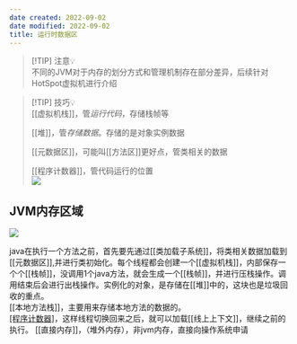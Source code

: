 ```yaml
---
date created: 2022-09-02
date modified: 2022-09-02
title: 运行时数据区
---
```

> [!TIP] 注意💡  
> 不同的JVM对于内存的划分方式和管理机制存在部分差异，后续针对HotSpot虚拟机进行介绍

> [!TIP] 技巧💡  
> [[虚拟机栈]]，管*运行代码*，存储栈帧等
>
> [[堆]]，管*存储数据*。存储的是对象实例数据
>
> [[元数据区]]，可能叫[[方法区]]更好点，管类相关的数据
>
> [[程序计数器]]，管代码运行的位置  
> ![](http://image.clickear.top/20210828154619.png)

## JVM内存区域

![](http://image.clickear.top/20210821145909.png)  

  

java在执行一个方法之前，首先要先通过[[类加载子系统]]，将类相关数据加载到[[元数据区]],并进行类初始化。每个线程都会创建一个[[虚拟机栈]]，内部保存一个个[[栈帧]]，没调用1个java方法，就会生成一个[[栈帧]]，并进行压栈操作。调用结束后会进行出栈操作。实例化的对象，是存储在[[堆]]中的，这块也是垃圾回收的重点。  
[[本地方法栈]]，主要用来存储本地方法的数据的。  
[[程序计数器]](就一个当前线程运行位置指针)，这样线程切换回来之后，就可以加载[[线上上下文]]，继续之前的执行。
[[直接内存]]，（堆外内存），非jvm内存，直接向操作系统申请